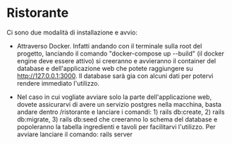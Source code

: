 # Ristorante

Ci sono due modalità di installazione e avvio:

- Attraverso Docker. Infatti andando con il terminale sulla root del progetto, lanciando il comando "docker-compose up --build" (il docker engine deve essere attivo) si creeranno e avvieranno il container del database e dell'applicazione web che potete raggiungere su http://127.0.0.1:3000. Il database sarà gia con alcuni dati per potervi rendere immediato l'utilizzo.

- Nel caso in cui vogliate avviare solo la parte dell'applicazione web, dovete assicurarvi di avere un servizio postgres nella macchina, basta andare dentro /ristorante e lanciare i comandi: 1) rails db:create, 2) rails db:migrate, 3) rails db:seed che creeranno lo schema del database e popoleranno la tabella ingredienti e tavoli per facilitarvi l'utilizzo. Per avviare lanciare il comando: rails server
